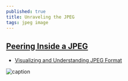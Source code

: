 ```yaml
---
published: true
title: Unraveling the JPEG
tags: jpeg image
---
```

## [Peering Inside a JPEG](https://parametric.press/issue-01/unraveling-the-jpeg/)

- [Visualizing and Understanding JPEG Format](https://news.ycombinator.com/item?id=23787674)

![caption](https://parametric.press/issue-01/unraveling-the-jpeg/static/images/glitchy-cat.gif)
